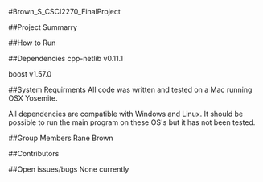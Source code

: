 #Brown_S_CSCI2270_FinalProject

##Project Summarry


##How to Run

##Dependencies
cpp-netlib v0.11.1

boost v1.57.0

##System Requirments
All code was written and tested on a Mac running OSX Yosemite. 

All dependencies are compatible with Windows and Linux. It should be possible to run the main program on these OS's but it has not been tested.

##Group Members
Rane Brown

##Contributors

##Open issues/bugs
None currently 
